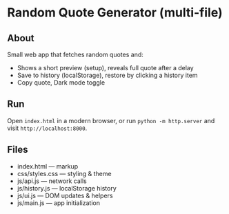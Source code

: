 # Random Quote Generator (multi-file)

## About
Small web app that fetches random quotes and:
- Shows a short preview (setup), reveals full quote after a delay
- Save to history (localStorage), restore by clicking a history item
- Copy quote, Dark mode toggle

## Run
Open `index.html` in a modern browser, or run `python -m http.server` and visit `http://localhost:8000`.

## Files
- index.html — markup
- css/styles.css — styling & theme
- js/api.js — network calls
- js/history.js — localStorage history
- js/ui.js — DOM updates & helpers
- js/main.js — app initialization
